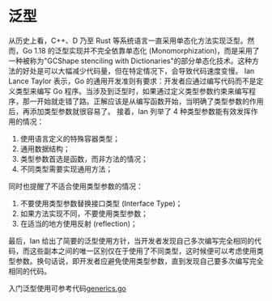 # 泛型

从历史上看，C++、D 乃至 Rust 等系统语言一直采用单态化方法实现泛型。然而，Go 1.18 的泛型实现并不完全依靠单态化 (Monomorphization)，而是采用了一种被称为"GCShape stenciling with Dictionaries"的部分单态化技术。这种方法的好处是可以大幅减少代码量，但在特定情况下，会导致代码速度变慢。
Ian Lance Taylor 表示，Go 的通用开发准则有要求：开发者应通过编写代码而不是定义类型来编写 Go 程序。当涉及到泛型时，如果通过定义类型参数约束来编写程序，那一开始就走错了路。正解应该是从编写函数开始，当明确了类型参数的作用后，再添加类型参数就很容易了。
接着，Ian 列举了 4 种类型参数能有效发挥作用的情况：
1. 使用语言定义的特殊容器类型；
2. 通用数据结构；
3. 类型参数首选是函数，而非方法的情况；
4. 不同类型需要实现通用方法；
 
同时也提醒了不适合使用类型参数的情况：
1. 不要使用类型参数替换接口类型 (Interface Type)；
2. 如果方法实现不同，不要使用类型参数；
3. 在适当的地方使用反射 (reflection)；

最后，Ian 给出了简要的泛型使用方针，当开发者发现自己多次编写完全相同的代码，而这些副本之间的唯一区别仅在于使用了不同类型，这时候便可以考虑使用类型参数。换句话说，即开发者应避免使用类型参数，直到发现自己要多次编写完全相同的代码。

入门泛型使用可参考代码[generics.go](./generics/generics.go)